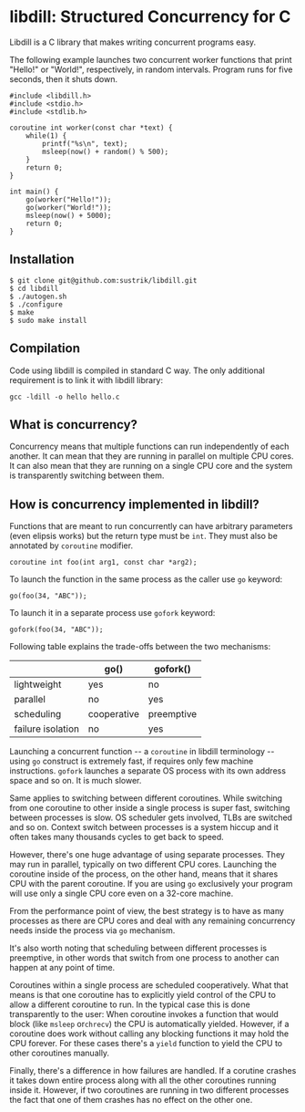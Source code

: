 <link rel="stylesheet" type="text/css" href="main.css">

# libdill: Structured Concurrency for C

Libdill is a C library that makes writing concurrent programs easy.

The following example launches two concurrent worker functions that print
"Hello!" or "World!", respectively, in random intervals. Program runs for
five seconds, then it shuts down.

```
#include <libdill.h>
#include <stdio.h>
#include <stdlib.h>

coroutine int worker(const char *text) {
    while(1) {
        printf("%s\n", text);
        msleep(now() + random() % 500);
    }
    return 0;
}

int main() {
    go(worker("Hello!"));
    go(worker("World!"));
    msleep(now() + 5000);
    return 0;
}
```

## Installation

```
$ git clone git@github.com:sustrik/libdill.git
$ cd libdill
$ ./autogen.sh
$ ./configure
$ make
$ sudo make install
```

## Compilation

Code using libdill is compiled in standard C way. The only additional
requirement is to link it with libdill library:

```
gcc -ldill -o hello hello.c
```

## What is concurrency?

Concurrency means that multiple functions can run independently of each another.
It can mean that they are running in parallel on multiple CPU cores.
It can also mean that they are running on a single CPU core and the system
is transparently switching between them.

## How is concurrency implemented in libdill?

Functions that are meant to run concurrently can have arbitrary parameters
(even elipsis works) but the return type must be `int`. They must also be
annotated by `coroutine` modifier.

```
coroutine int foo(int arg1, const char *arg2);
```

To launch the function in the same process as the caller use `go` keyword:

```
go(foo(34, "ABC"));
```

To launch it in a separate process use `gofork` keyword:

```
gofork(foo(34, "ABC"));
```

Following table explains the trade-offs between the two mechanisms:

|                         | go()                   | gofork()               |
| ----------------------- | ---------------------- | ---------------------- |
| lightweight             | yes                    | no                     |
| parallel                | no                     | yes                    |
| scheduling              | cooperative            | preemptive             |
| failure isolation       | no                     | yes                    |

Launching a concurrent function -- a `coroutine` in libdill terminology -- using
`go` construct is extremely fast, if requires only few machine instructions.
`gofork` launches a separate OS process with its own address space and so on.
It is much slower.

Same applies to switching between different coroutines. While switching from
one coroutine to other inside a single process is super fast, switching between
processes is slow. OS scheduler gets involved, TLBs are switched and so on.
Context switch between processes is a system hiccup and it often takes many
thousands cycles to get back to speed.

However, there's one huge advantage of using separate processes. They may run
in parallel, typically on two different CPU cores. Launching the coroutine
inside of the process, on the other hand, means that it shares CPU with the
parent coroutine. If you are using `go` exclusively your program will use only
a single CPU core even on a 32-core machine.

From the performance point of view, the best strategy is to have as many
processes as there are CPU cores and deal with any remaining concurrency needs
inside the process via `go` mechanism.

It's also worth noting that scheduling between different processes is
preemptive, in other words that switch from one process to another can happen
at any point of time.

Coroutines within a single process are scheduled cooperatively. What that means
is that one coroutine has to explicitly yield control of the CPU to allow
a different coroutine to run. In the typical case this is done transparently
to the user: When coroutine invokes a function that would block (like `msleep`
or`chrecv`) the CPU is automatically yielded. However, if a coroutine does
work without calling any blocking functions it may hold the CPU forever.
For these cases there's a `yield` function to yield the CPU to other coroutines
manually.

Finally, there's a difference in how failures are handled. If a corutine crashes
it takes down entire process along with all the other coroutines running inside
it. However, if two coroutines are running in two different processes the fact
that one of them crashes has no effect on the other one.

